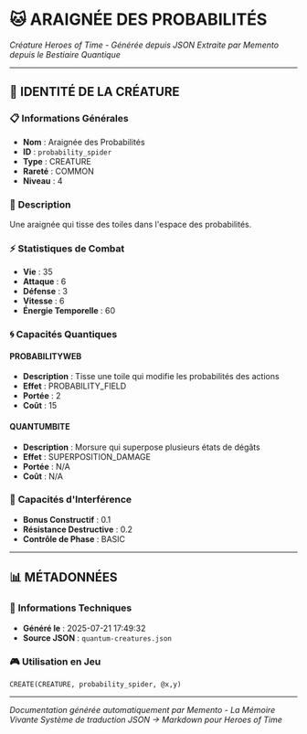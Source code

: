 # 🐱 **ARAIGNÉE DES PROBABILITÉS**
*Créature Heroes of Time - Générée depuis JSON*
*Extraite par Memento depuis le Bestiaire Quantique*

---

## 🎯 **IDENTITÉ DE LA CRÉATURE**

### 📋 **Informations Générales**
- **Nom** : Araignée des Probabilités
- **ID** : `probability_spider`
- **Type** : CREATURE
- **Rareté** : COMMON
- **Niveau** : 4

### 📖 **Description**
Une araignée qui tisse des toiles dans l'espace des probabilités.

### ⚡ **Statistiques de Combat**
- **Vie** : 35
- **Attaque** : 6
- **Défense** : 3
- **Vitesse** : 6
- **Énergie Temporelle** : 60

### 🌀 **Capacités Quantiques**

#### **PROBABILITYWEB**
- **Description** : Tisse une toile qui modifie les probabilités des actions
- **Effet** : PROBABILITY_FIELD
- **Portée** : 2
- **Coût** : 15

#### **QUANTUMBITE**
- **Description** : Morsure qui superpose plusieurs états de dégâts
- **Effet** : SUPERPOSITION_DAMAGE
- **Portée** : N/A
- **Coût** : N/A

### 🌊 **Capacités d'Interférence**
- **Bonus Constructif** : 0.1
- **Résistance Destructive** : 0.2
- **Contrôle de Phase** : BASIC


---

## 📊 **MÉTADONNÉES**

### 🔧 **Informations Techniques**
- **Généré le** : 2025-07-21 17:49:32
- **Source JSON** : `quantum-creatures.json`

### 🎮 **Utilisation en Jeu**
```hots
CREATE(CREATURE, probability_spider, @x,y)
```

---

*Documentation générée automatiquement par Memento - La Mémoire Vivante*
*Système de traduction JSON → Markdown pour Heroes of Time*
